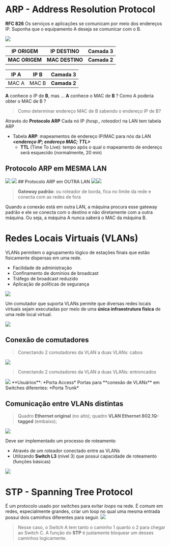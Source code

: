# ARP - Address Resolution Protocol
**RFC 826**
Os serviços e aplicações se comunicam por meio dos endereços IP.
Suponha que o equipamento A deseja se comunicar com o B.

<img src="../../Screenshots/switch.png"/>

| IP ORIGEM      | IP DESTINO      | Camada 3     |
| -------------- | --------------- | ------------ |
| **MAC ORIGEM** | **MAC DESTINO** | **Camada 2** |

| IP A  | IP B  | Camada 3     |
| ----- | ----- | ------------ |
| MAC A | MAC B | **Camada 2** |
**A** conhece o IP de **B**, mas ...
**A** conhece o MAC de **B** ?
Como A poderia obter o MAC de B ?

>Como determinar endereço MAC de B sabendo o endereço IP de B?

Através do **Protocolo ARP**
Cada nó IP *(hosp., roteador)* na LAN tem tabela ARP
- Tabela **ARP**: mapeamentos de endereço IP/MAC para nós da LAN ***<endereço IP; endereço MAC; TTL>***
	- **TTL** (Time To Live): tempo após o qual o mapeamento de endereço será esquecido (normalmente, 20 min)
## Protocolo ARP em MESMA LAN
<img src="../../Screenshots/sameLANarp.png"/>
<img src="../../Screenshots/exARP.png"/>
## Protocolo ARP em OUTRA LAN
<img src="../../Screenshots/otherLANarp.png"/><img src="../../Screenshots/exARP2.png"/>

>**Gateway padrão**: ou roteador de borda, fica no limite da rede e conecta com as redes de fora

Quando a conexão está em outra LAN, a máquina procura esse gateway padrão e ele se conecta com o destino e não diretamente com a outra máquina. Ou seja, a máquina A nunca saberá o MAC da máquina B.

# Redes Locais Virtuais (VLANs)
VLANs permitem o agrupamento lógico de estações finais que estão fisicamente dispersas em uma rede.
- Facilidade de administração
- Confinamento de domínios de broadcast
- Tráfego de broadcast reduzido
- Aplicação de políticas de segurança

<img src="../../Screenshots/VLAN.png"/>

Um comutador que suporta VLANs permite que diversas redes locais virtuais sejam executadas por meio de uma **única infraestrutura física** de uma rede local virtual.

<img src="../../Screenshots/comutadorVLAN.png"/>

## Conexão de comutadores
>Conectando 2 comutadores da VLAN a duas VLANs: cabos
<img src="../../Screenshots/comutadoresCabos.png"/>

>Conectando 2 comutadores da VLAN a duas VLANs: entroncados
<img src="../../Screenshots/comutadoresEntrocados.png"/>
 **Usuários**: *Porta Access*
 Portas para **conexão de VLANs** em Switches diferentes: *Porta Trunk*

## Comunicação entre VLANs distintas
>Quadro **Ethernet original** (no alto); quadro **VLAN Ethernet 802.1Q-tagged** (embaixo);
<img src="../../Screenshots/ethernetXvlan.png"/>

Deve ser implementado um processo de roteamento
- Através de um roteador conectado entre as VLANs
- Utilizando **Switch L3** (nível 3) que possui capacidade de roteamento (funções básicas)
<img src="../../Screenshots/switchL3.png"/>

# STP - Spanning Tree Protocol
É um protocolo usado por switches para evitar *loops* na rede. É comum em redes, especialmente grandes, criar um loop no qual uma mesma entrada possui dois caminhos diferentes para seguir.
<img src="../../Screenshots/STPex.png"/>
>Nesse caso, o Switch A tem tanto o caminho 1 quanto o 2 para chegar ao Switch C. A função do **STP** é justamente bloquear um desses caminhos logicamente.

